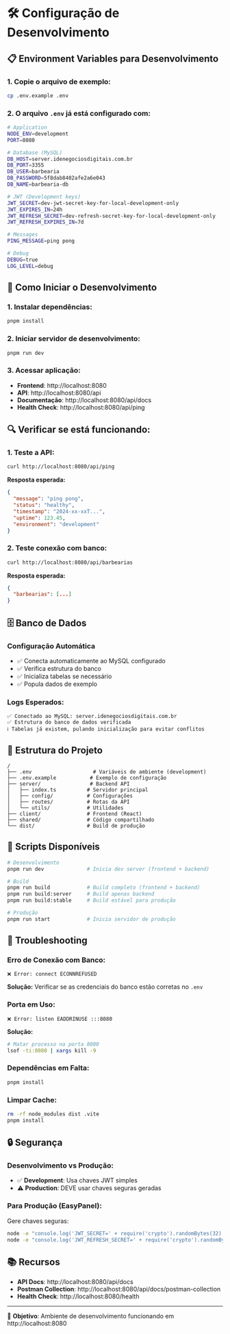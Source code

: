 # 🛠️ Configuração de Desenvolvimento

## 📋 Environment Variables para Desenvolvimento

### 1. Copie o arquivo de exemplo:
```bash
cp .env.example .env
```

### 2. O arquivo `.env` já está configurado com:

```bash
# Application
NODE_ENV=development
PORT=8080

# Database (MySQL)
DB_HOST=server.idenegociosdigitais.com.br
DB_PORT=3355
DB_USER=barbearia
DB_PASSWORD=5f8dab8402afe2a6e043
DB_NAME=barbearia-db

# JWT (Development keys)
JWT_SECRET=dev-jwt-secret-key-for-local-development-only
JWT_EXPIRES_IN=24h
JWT_REFRESH_SECRET=dev-refresh-secret-key-for-local-development-only
JWT_REFRESH_EXPIRES_IN=7d

# Messages
PING_MESSAGE=ping pong

# Debug
DEBUG=true
LOG_LEVEL=debug
```

## 🚀 Como Iniciar o Desenvolvimento

### 1. Instalar dependências:
```bash
pnpm install
```

### 2. Iniciar servidor de desenvolvimento:
```bash
pnpm run dev
```

### 3. Acessar aplicação:
- **Frontend**: http://localhost:8080
- **API**: http://localhost:8080/api
- **Documentação**: http://localhost:8080/api/docs
- **Health Check**: http://localhost:8080/api/ping

## 🔍 Verificar se está funcionando:

### 1. Teste a API:
```bash
curl http://localhost:8080/api/ping
```
**Resposta esperada:**
```json
{
  "message": "ping pong",
  "status": "healthy",
  "timestamp": "2024-xx-xxT...",
  "uptime": 123.45,
  "environment": "development"
}
```

### 2. Teste conexão com banco:
```bash
curl http://localhost:8080/api/barbearias
```
**Resposta esperada:**
```json
{
  "barbearias": [...]
}
```

## 🗄️ Banco de Dados

### Configuração Automática
- ✅ Conecta automaticamente ao MySQL configurado
- ✅ Verifica estrutura do banco
- ✅ Inicializa tabelas se necessário
- ✅ Popula dados de exemplo

### Logs Esperados:
```
✅ Conectado ao MySQL: server.idenegociosdigitais.com.br
✅ Estrutura do banco de dados verificada
ℹ️ Tabelas já existem, pulando inicialização para evitar conflitos
```

## 📁 Estrutura do Projeto

```
/
├── .env                    # Variáveis de ambiente (development)
├── .env.example           # Exemplo de configuração
├── server/                # Backend API
│   ├── index.ts          # Servidor principal
│   ├── config/           # Configurações
│   ├── routes/           # Rotas da API
│   └── utils/            # Utilidades
├── client/               # Frontend (React)
├── shared/               # Código compartilhado
└── dist/                 # Build de produção
```

## 🔧 Scripts Disponíveis

```bash
# Desenvolvimento
pnpm run dev              # Inicia dev server (frontend + backend)

# Build
pnpm run build            # Build completo (frontend + backend)
pnpm run build:server     # Build apenas backend
pnpm run build:stable     # Build estável para produção

# Produção
pnpm run start            # Inicia servidor de produção
```

## 🚨 Troubleshooting

### Erro de Conexão com Banco:
```
❌ Error: connect ECONNREFUSED
```
**Solução:** Verificar se as credenciais do banco estão corretas no `.env`

### Porta em Uso:
```
❌ Error: listen EADDRINUSE :::8080
```
**Solução:** 
```bash
# Matar processo na porta 8080
lsof -ti:8080 | xargs kill -9
```

### Dependências em Falta:
```bash
pnpm install
```

### Limpar Cache:
```bash
rm -rf node_modules dist .vite
pnpm install
```

## 🔒 Segurança

### Desenvolvimento vs Produção:
- ✅ **Development**: Usa chaves JWT simples
- ⚠️ **Production**: DEVE usar chaves seguras geradas

### Para Produção (EasyPanel):
Gere chaves seguras:
```bash
node -e "console.log('JWT_SECRET=' + require('crypto').randomBytes(32).toString('hex'))"
node -e "console.log('JWT_REFRESH_SECRET=' + require('crypto').randomBytes(32).toString('hex'))"
```

## 📚 Recursos

- **API Docs**: http://localhost:8080/api/docs
- **Postman Collection**: http://localhost:8080/api/docs/postman-collection
- **Health Check**: http://localhost:8080/health

---

🎯 **Objetivo**: Ambiente de desenvolvimento funcionando em http://localhost:8080

